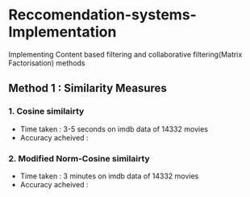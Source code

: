 # Reccomendation-systems-Implementation
Implementing Content based filtering and collaborative filtering(Matrix Factorisation) methods

## Method 1 : Similarity Measures
### 1. Cosine similairty
  * Time taken : 3-5 seconds on imdb data of 14332 movies
  * Accuracy acheived :  
### 2. Modified Norm-Cosine similairty
 * Time taken : 3 minutes on imdb data of 14332 movies
  * Accuracy acheived :  
